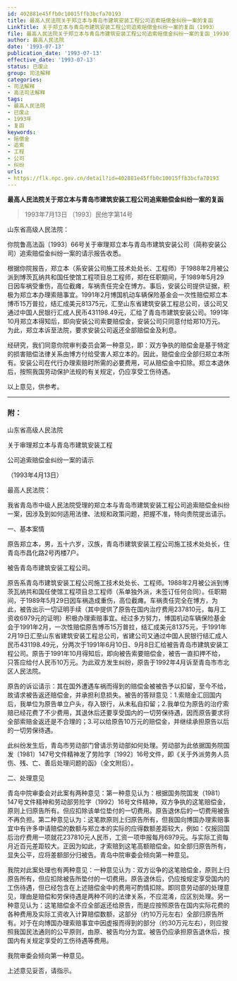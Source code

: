 ```yaml
---
id: 402881e45ffb0c10015ffb3bcfa70193
title: 最高人民法院关于郑立本与青岛市建筑安装工程公司追索赔偿金纠纷一案的复函
LinkTitle: 关于郑立本与青岛市建筑安装工程公司追索赔偿金纠纷一案的复函（1993）
file: 最高人民法院关于郑立本与青岛市建筑安装工程公司追索赔偿金纠纷一案的复函_19930713_402881e45ffb0c10015ffb3bcfa70193.docx
author: 最高人民法院
date: '1993-07-13'
publication_date: '1993-07-13'
effective_date: '1993-07-13'
status: 已废止
group: 司法解释
categories:
- 司法解释
- 高法司法解释
tags:
- 最高人民法院
- 已废止
- 1993年
- 复函
keywords:
- 赔偿金
- 追索
- 工程
- 公司
- 纠纷
urls:
- https://flk.npc.gov.cn/detail?id=402881e45ffb0c10015ffb3bcfa70193
---
```


**最高人民法院关于郑立本与青岛市建筑安装工程公司追索赔偿金纠纷一案的复函**

> 1993年7月13日 〔1993〕民他字第14号

山东省高级人民法院：

你院鲁高法函〔1993〕66号关于审理郑立本与青岛市建筑安装公司（简称安装公司）追索赔偿金纠纷一案的请示报告收悉。

根据你院报告，郑立本（系安装公司施工技术处处长、工程师）于1988年2月被公派到博茨瓦纳共和国任使馆工程项目总工程师，郑在任职期间，于1989年5月29日因车祸受重伤，高位截瘫，车祸责任完全在博方。事后，安装公司提供证据，积极为郑立本办理索赔事宜。1991年2月博国机动车辆保险基金会一次性赔偿郑立本博币15万普拉，结汇成美元81375元，汇至山东省建筑安装工程总公司，该公司又通过中国人民银行汇成人民币431198.49元，汇给了青岛市建筑安装公司。1991年10月郑立本得知后，即向安装公司索要赔偿金，安装公司只同意付给郑10万元。为此，郑立本诉至法院，要求安装公司返还全部赔偿金及利息。

经研究，我们同意你院审判委员会第一种意见，即：双方争执的赔偿金是基于特定的损害赔偿法律关系由博方付给受害人郑立本的。因此，赔偿金应全部归郑立本所有。安装公司在代行办理索赔时所需的必要费用，可从赔偿金中扣除。郑立本退休后，按照我国劳动保护法规的有关规定，仍应享受工伤待遇。

以上意见，供参考。

---

### 附：

山东省高级人民法院

关于审理郑立本与青岛市建筑安装工程

公司追索赔偿金纠纷一案的请示

（1993年4月13日）

最高人民法院：

我省青岛市中级人民法院受理的郑立本与青岛市建筑安装工程公司追索赔偿金纠纷一案，因涉及到如何适用法律、法规和政策问题，把握不准，特向贵院提出请示。

一、基本案情

原告郑立本，男，五十六岁，汉族，青岛市建筑安装工程公司施工技术处处长，住青岛市昌化路2号丙楼7户。

被告青岛市建筑安装工程公司。

原告系青岛市建筑安装工程公司施工技术处处长、工程师。1988年2月被公派到博茨瓦纳共和国任使馆工程项目总工程师（系单独外派，未签订任何合同）。任职期间，于1989年5月29日因车祸造成重伤，高位截瘫。车祸责任完全在博方，为此，被告出示一切证明手续（其中提供了原告在国内治疗费用237810元，每月工资收6979元的证明）积极办理索赔事宜。经过多方努力，博国机动车辆保险基金会于1991年2月，一次性赔偿原告博币15万普拉，结汇成美元81375元，于1991年2月19日汇至山东省建筑安装工程总公司，省建公司又通过中国人民银行结汇成人民币431198.49元，分两次于1991年6月10日、9月8日汇给被告青岛市建筑安装工程公司。原告于1991年10月得知后，即向被告索要赔偿金，被告一直扣押不给，只答应给付人民币10万元。为此双方发生纠纷，原告于1992年4月诉至青岛市市北区人民法院。

原告的诉讼请示：其在国外遭遇车祸而得到的赔偿金被被告予以扣留，至今不给，故请求被告返还赔偿金，并承担利息损失。被告的答辩意见：1.索赔金汇回国内后，我单位为原告单立户头，存入银行，从未私自扣留；2.我单位为原告的治疗索赔已经花费了不少费用，其退休后还要享受国内的一切劳保待遇，因而原告要求将全部索赔金返还是不合理的；3.可以给原告10万元的赔偿金，并继续承担原告以后的一切劳保待遇。

此纠纷发生后，青岛市劳动部门曾请示劳动部如何处理。劳动部为此依据国务院国发〔1981〕147号文件精神发了劳险字〔1992〕16号文件，即《关于外派劳务人员伤、残、亡、善后处理问题的函》（全文附后）。

二、处理意见

青岛中院审委会对此案有两种意见：第一种意见认为：根据国务院国发（1981）147号文件精神和劳动部劳险字（1992）16号文件精神，双方争执的这笔赔偿金，原则上归原告所有。但应扣除该单位垫付的一切费用。原告退休后的一切费用被告不再负担。第二种意见认为：这笔款原则上归原告所有，但我国向博国办理索赔事宜中有许多申请赔偿的数额与郑立本的实际的应得数额差距较大，例如：仅报回国后治疗费用一项就花237810元人民币，工资一项申报每月6979元。与实际工资每月近百元差距较大。正因为如此，才索赔到这笔高额赔偿金。如全部归原告所有，显失公平，应将差额部分归被告。青岛中院审委会倾向第一种意见。

我院对此案处理也有两种意见：一种意见认为：双方讼争的这笔赔偿金，原则上归原告所有，但应扣除被告所垫付的一切费用。原告退休后，仍应按规定享受国内的工伤待遇，但已经包含在上述赔偿金中的费用可酌情扣除。即同意劳动部的处理意见，理由是赔偿和劳保待遇是两种不同的法律关系，不应混淆，应区别处理。另一种意见认为：这笔赔偿金不应全部返还给原告，而是应按照原告在国内实际花费的各种费用及实际工资收入计算赔偿数额，这部分（约10万元左右）全部归原告所有。对于在向博国办理索赔事宜中因虚报而得到的部分（约30万元左右），则应按照我国民法通则的公平原则，由原、被告均分为宜。被告仍应承担原告退休后，按国内有关规定享受的工伤待遇等费用。

我院审委会倾向第一种意见。

上述意见妥否，请指示。
